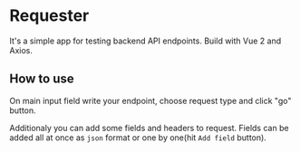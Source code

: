 # Requester

It's a simple app for testing backend API endpoints. Build with Vue 2 and Axios.

## How to use

On main input field write your endpoint, choose request type and click "go" button.

Additionaly you can add some fields and headers to request. Fields can be added all at once as `json` format or one by one(hit `Add field` button).
